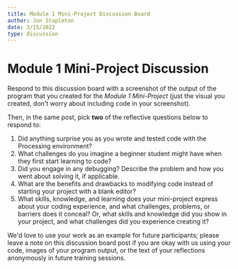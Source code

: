 ```yaml
---
title: Module 1 Mini-Project Discussion Board
author: Jon Stapleton 
date: 3/15/2022
type: discussion
---
```


# Module 1 Mini-Project Discussion

Respond to this discussion board with a screenshot of the output of the program that you created for the *Module 1 Mini-Project* (just the visual you created, don't worry about including code in your screenshot).

Then, in the same post, pick **two** of the reflective questions below to respond to:

1. Did anything surprise you as you wrote and tested code with the Processing environment?
2. What challenges do you imagine a beginner student might have when they first start learning to code?
3. Did you engage in any debugging? Describe the problem and how you went about solving it, if applicable. 
4. What are the benefits and drawbacks to modifying code instead of starting your project with a blank editor? 
5. What skills, knowledge, and learning does your mini-project express about your coding experience, and what challenges, problems, or barriers does it conceal? Or, what skills and knowledge did you show in your project, and what challenges did you experience creating it?

We'd love to use your work as an example for future participants; please leave a note on this discussion board post if you are okay with us using your code, images of your program output, or the text of your reflections anonymously in future training sessions.
  



